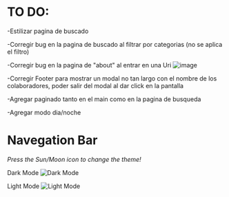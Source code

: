 # TO DO:

-Estilizar pagina de buscado

-Corregir bug en la pagina de buscado al filtrar por categorias (no se aplica el filtro)

-Corregir bug en la pagina de "about" al entrar en una Uri
![image](https://github.com/Gurottesque/News-App/assets/170020272/e04e2eee-4b86-4114-8cf9-7ecc73af22c0)

-Corregir Footer para mostrar un modal no tan largo con el nombre de los colaboradores, poder salir del modal al dar click en la pantalla

-Agregar paginado tanto en el main como en la pagina de busqueda

-Agregar modo dia/noche



# Navegation Bar

*Press the Sun/Moon icon to change the theme!*

Dark Mode
![Dark Mode](https://github.com/Gurottesque/News-App/assets/87156289/8b0141e7-6bf5-41a9-9609-cc2ea7bebf51)

Light Mode
![Light Mode](https://github.com/Gurottesque/News-App/assets/87156289/c4dec2d1-04e2-4cab-bed5-8625ef6ed7aa)


